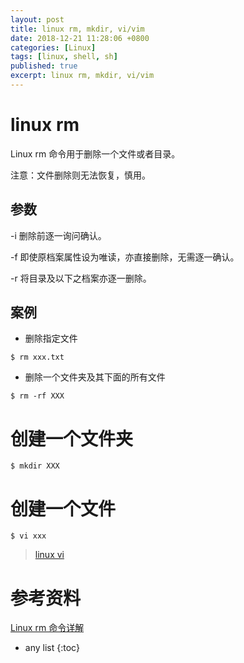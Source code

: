 ```yaml
---
layout: post
title: linux rm, mkdir, vi/vim
date: 2018-12-21 11:28:06 +0800
categories: [Linux]
tags: [linux, shell, sh]
published: true
excerpt: linux rm, mkdir, vi/vim
---
```


# linux rm

Linux rm 命令用于删除一个文件或者目录。

注意：文件删除则无法恢复，慎用。

## 参数

-i 删除前逐一询问确认。

-f 即使原档案属性设为唯读，亦直接删除，无需逐一确认。

-r 将目录及以下之档案亦逐一删除。

## 案例

- 删除指定文件

```
$ rm xxx.txt
```

- 删除一个文件夹及其下面的所有文件

```
$ rm -rf XXX
```

# 创建一个文件夹

```
$ mkdir XXX
```

# 创建一个文件

```
$ vi xxx
```

> [linux vi]()

# 参考资料

[Linux rm 命令详解](http://www.runoob.com/linux/linux-comm-rm.html)

* any list
{:toc}
